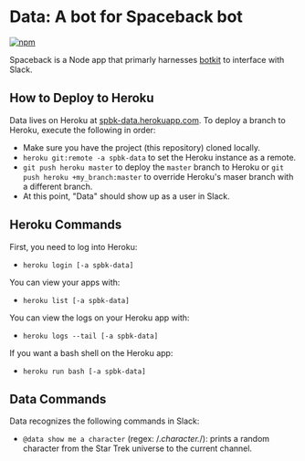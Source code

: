# Data: A bot for Spaceback bot

[![npm](https://img.shields.io/npm/l/botkit.svg)](https://spdx.org/licenses/MIT)

Spaceback is a Node app that primarly harnesses [botkit](https://github.com/howdyai/botkit/blob/master/readme-slack.md) to interface with Slack.

## How to Deploy to Heroku

Data lives on Heroku at [spbk-data.herokuapp.com](spbk-data.herokuapp.com). To deploy a branch to Heroku, execute the following in order:

* Make sure you have the project (this repository) cloned locally.
* `heroku git:remote -a spbk-data` to set the Heroku instance as a remote.
* `git push heroku master` to deploy the `master` branch to Heroku or `git push heroku +my_branch:master` to override Heroku's maser branch with a different branch.
* At this point, "Data" should show up as a user in Slack.

## Heroku Commands

First, you need to log into Heroku:
* `heroku login [-a spbk-data]`

You can view your apps with:
* `heroku list [-a spbk-data]`

You can view the logs on your Heroku app with:
* `heroku logs --tail [-a spbk-data]`

If you want a bash shell on the Heroku app:
* `heroku run bash [-a spbk-data]`

## Data Commands

Data recognizes the following commands in Slack:

* `@data show me a character` (regex: /.*character.*/): prints a random character from the Star Trek universe to the current channel.
